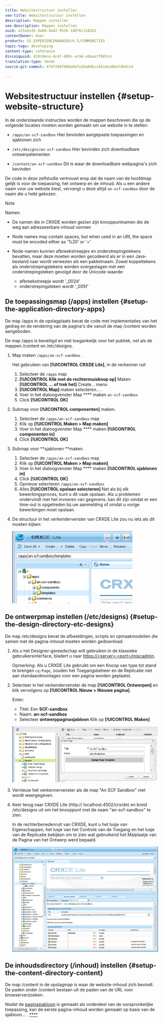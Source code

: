 ```yaml
---
title: Websitestructuur instellen
seo-title: Websitestructuur instellen
description: Mappen instellen
seo-description: Mappen instellen
uuid: a31edcd5-dab8-4a42-953b-1d076c2182b2
contentOwner: User
products: SG_EXPERIENCEMANAGER/6.5/COMMUNITIES
topic-tags: developing
content-type: reference
discoiquuid: d18c0ece-4c4f-499c-ac94-a9aaa7f883c4
translation-type: tm+mt
source-git-commit: 4f4f2897000a0afe26a0dbcc4514e20befdb4114

---
```



# Websitestructuur instellen {#setup-website-structure}

In de onderstaande instructies worden de mappen beschreven die op de volgende locaties moeten worden gemaakt om uw website in te stellen:

* `/apps/an-scf-sandbox`
Hier bevinden aangepaste toepassingen en sjablonen zich

* `/etc/designs/an-scf-sandbox`
Hier bevinden zich downloadbare ontwerpelementen

* `/content/an-scf-sandbox`
Dit is waar de downloadbare webpagina&#39;s zich bevinden

De code in deze zelfstudie vertrouwt erop dat de naam van de hoofdmap gelijk is voor de toepassing, het ontwerp en de inhoud. Als u een andere naam voor uw website kiest, vervangt u deze altijd `an-scf-sandbox` door de naam die u hebt gekozen.

>[!NOTE]
>
>Namen:
>
>* De namen die in CRXDE worden gezien zijn knooppuntnamen die de weg aan adresseerbare inhoud vormen
>* Node names may contain spaces, but when used in an URI, the space must be encoded either as &#39;%20&#39; or &#39;+&#39;
>* Node-namen kunnen afbreekstreepjes en onderstrepingstekens bevatten, maar deze moeten worden gecodeerd als er in een Java-bestand naar wordt verwezen als een pakketnaam. Zowel koppeltekens als onderstrepingstekens worden overgeslagen met een onderstrepingsteken gevolgd door de Unicode-waarde:
>
>   * afbreekstreepje wordt &#39;_002d&#39;
>   * onderstrepingsteken wordt &#39;_005f&#39;

## De toepassingsmap (/apps) instellen {#setup-the-application-directory-apps}

De map /apps in de opslagplaats bevat de code met implementaties van het gedrag en de rendering van de pagina&#39;s die vanuit de map /content worden aangeboden.

De map /apps is beveiligd en niet toegankelijk voor het publiek, net als de mappen /content en /etc/designs.

1. Map maken `/apps/an-scf-sandbox` .

   Het gebruiken van **[!UICONTROL CRXDE Lite]**, in de verkenner ruit

   1. Selecteer de `/apps` map
   1. **[!UICONTROL Klik met de rechtermuisknop op]** Maken **[!UICONTROL ... of trek het]** Create... menu
   1. **[!UICONTROL Map]** maken selecteren... .
   1. Voer in het dialoogvenster Map **** maken `an-scf-sandbox`
   1. Click **[!UICONTROL OK]**

1. Submap voor **[!UICONTROL componenten]** maken.

   1. Selecteer de `/apps/an-scf-sandbox` map
   1. Klik op **[!UICONTROL Maken > Map maken]**
   1. Voer in het dialoogvenster Map **** maken **[!UICONTROL componenten in]**
   1. Click **[!UICONTROL OK]**

1. Submap voor **sjablonen **maken.

   1. Selecteer de `/apps/an-scf-sandbox` map
   1. Klik op **[!UICONTROL Maken > Map maken]**
   1. Voer in het dialoogvenster Map **** maken **[!UICONTROL sjablonen in]**
   1. Click **[!UICONTROL OK]**
   1. Opnieuw selecteren `/apps/an-scf-sandbox`
   1. Alles **[!UICONTROL opslaan selecteren]**
   Net als bij elk bewerkingsproces, kunt u dit vaak opslaan. Als u problemen ondervindt met het invoeren van gegevens, kan dit zijn omdat er een time-out is opgetreden bij uw aanmelding of omdat u vorige bewerkingen moet opslaan.

1. De structuur in het verkendervenster van CRXDE Lite zou nu iets als dit moeten kijken:

   ![chlimage_1-44](assets/chlimage_1-44.png)

## De ontwerpmap instellen (/etc/designs) {#setup-the-design-directory-etc-designs}

De map /etc/designs bevat de afbeeldingen, scripts en opmaakmodellen die samen met de pagina-inhoud moeten worden gedownload.

1. Als u het Designer-gereedschap wilt gebruiken in de klassieke gebruikersinterface, bladert u naar [https://&lt;server>:&lt;port>/miscadmin](http://localhost:4502/miscadmin).

   Opmerking: Als u CRXDE Lite gebruikt om een Knoop van type tot stand te brengen `cq:Page`, zouden het Toegangsbeheer en de Replicatie niet aan standaardmontages voor een pagina worden geplaatst.

1. Selecteer in het verkendervenster de map **[!UICONTROL Ontwerpen]** en klik vervolgens op **[!UICONTROL Nieuw > Nieuwe pagina]**.

   Enter:

   * Titel: Een **SCF-sandbox**
   * Naam: **an-scf-sandbox**
   * Selecteer **ontwerppaginasjabloon**
   Klik op **[!UICONTROL Maken]**

   ![chlimage_1-45](assets/chlimage_1-45.png)

1. Vernieuw het verkennervenster als de map &quot;An SCF Sandbox&quot; niet wordt weergegeven.

1. Keer terug naar CRXDE Lite (http:// localhost:4502/crx/de) en breid /etc/designs uit om het knooppunt met de naam &quot;an-scf-sandbox&quot; te zien.

   In de rechterbenedenruit van CRXDE, kunt u het lusje van Eigenschappen, het lusje van het Controle van de Toegang en het lusje van de Replicatie bekijken om te zien wat gebruikend het Malplaatje van de Pagina van het Ontwerp werd bepaald.

   ![chlimage_1-46](assets/chlimage_1-46.png)

## De inhoudsdirectory (/inhoud) instellen {#setup-the-content-directory-content}

De map /content in de opslagmap is waar de website-inhoud zich bevindt. De paden onder /content bestaan uit de paden van de URL voor browserverzoeken.

*Nadat* de [paginasjabloon](initial-app.md#createthepagetemplate) is gemaakt als onderdeel van de oorspronkelijke toepassing, kan de eerste pagina-inhoud worden gemaakt op basis van de sjabloon... . [****](initial-app.md)

